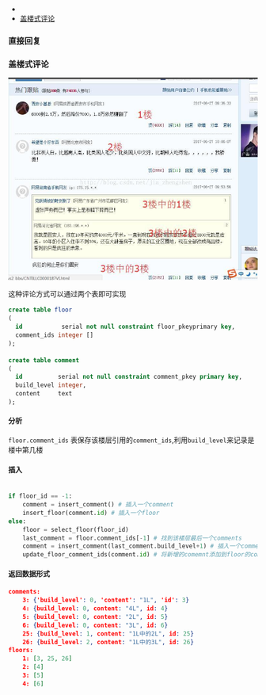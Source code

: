 - []()
- [盖楼式评论](#盖楼式评论)

### 直接回复

### 盖楼式评论
![盖楼](https://github.com/xiazhibin/blog/blob/master/pic/%E7%BD%91%E6%98%93%E7%9B%96%E6%A5%BC.jpeg)

这种评论方式可以通过两个表即可实现

```sql
create table floor
(
  id           serial not null constraint floor_pkeyprimary key,
  comment_ids integer []
);

create table comment
(
  id          serial not null constraint comment_pkey primary key,
  build_level integer,
  content     text
);
```

#### 分析

`floor.comment_ids` 表保存该楼层引用的`comment_ids`,利用`build_level`来记录是楼中第几楼

#### 插入
```python

if floor_id == -1:
    comment = insert_comment() # 插入一个comment
    insert_floor(comment.id) # 插入一个floor
else:
    floor = select_floor(floor_id)
    last_comment = floor.comment_ids[-1] # 找到该楼层最后一个comments
    comment = insert_comment(last_comment.build_level+1) # 插入一个comment
    update_floor_comment_ids(comment.id) # 将新增的comemnt添加到floor的comment_ids中
```

#### 返回数据形式
```json
comments:
    3: {'build_level': 0, 'content': "1L", 'id': 3}
    4: {build_level: 0, content: "4L", id: 4}
    5: {build_level: 0, content: "2L", id: 5}
    6: {build_level: 0, content: "3L", id: 6}
    25: {build_level: 1, content: "1L中的2L", id: 25}
    26: {build_level: 2, content: "1L中的3L", id: 26}
floors: 
    1: [3, 25, 26]
    2: [4]
    3: [5]
    4: [6]
```
